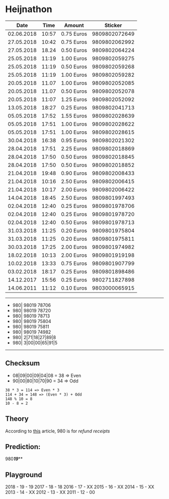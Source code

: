 # Heijnathon

| Date       | Time  | Amount     | Sticker       |
| ---------- | ----- | ---------- | ------------- |
| 02.06.2018 | 10:57 | 0.75 Euros | 9809802072649 |
| 27.05.2018 | 10:42 | 0.75 Euros | 9809802062992 |
| 27.05.2018 | 18.24 | 0.50 Euros | 9809802064224 |
| 25.05.2018 | 11:19 | 1.00 Euros | 9809802059275 |
| 25.05.2018 | 11:19 | 0.50 Euros | 9809802059268 |
| 25.05.2018 | 11:19 | 1.00 Euros | 9809802059282 |
| 20.05.2018 | 11.07 | 1.00 Euros | 9809802052085 |
| 20.05.2018 | 11.07 | 0.50 Euros | 9809802052078 |
| 20.05.2018 | 11:07 | 1.25 Euros | 9809802052092 |
| 13.05.2018 | 18:27 | 0.25 Euros | 9809802041713 |
| 05.05.2018 | 17:52 | 1.55 Euros | 9809802028639 |
| 05.05.2018 | 17:51 | 1.00 Euros | 9809802028622 |
| 05.05.2018 | 17:51 | 1.00 Euros | 9809802028615 |
| 30.04.2018 | 16:38 | 0.95 Euros | 9809802021302 |
| 28.04.2018 | 17:51 | 2.25 Euros | 9809802018869 |
| 28.04.2018 | 17:50 | 0.50 Euros | 9809802018845 |
| 28.04.2018 | 17:50 | 0.50 Euros | 9809802018852 |
| 21.04.2018 | 19:48 | 0.90 Euros | 9809802008433 |
| 21.04.2018 | 10:16 | 2.50 Euros | 9809802006415 | 
| 21.04.2018 | 10:17 | 2.00 Euros | 9809802006422 |
| 14.04.2018 | 18:45 | 2.50 Euros | 9809801997493 |
| 02.04.2018 | 12:40 | 0.25 Euros | 9809801978706 |
| 02.04.2018 | 12:40 | 0.25 Euros | 9809801978720 |
| 02.04.2018 | 12:40 | 0.50 Euros | 9809801978713 |
| 31.03.2018 | 11:25 | 0.20 Euros | 9809801975804 |
| 31.03.2018 | 11:25 | 0.20 Euros | 9809801975811 |
| 30.03.2018 | 17:25 | 2.00 Euros | 9809801974982 |
| 18.02.2018 | 10:13 | 2.00 Euros | 9809801919198 |
| 10.02.2018 | 13:33 | 0.75 Euros | 9809801907799 |
| 03.02.2018 | 18:17 | 0.25 Euros | 9809801898486 |
| 14.12.2017 | 15:56 | 0.25 Euros | 9802711827898 |
| 14.06.2011 | 11:12 | 0.10 Euros | 9803000065915 |


---

- 980| 98019 78706
- 980| 98019 78720
- 980| 98019 78713
- 980| 98019 75804
- 980| 98019 75811
- 980| 98019 74982
- 980| 2|71|18|27|89|8
- 980| 3|00|00|65|91|5

---

## Checksum

- 08|09|00|09|04|08 = 38 => Even
- 90|00|80|10|70|90 = 34 => Odd

```
38 * 3 = 114 => Even * 3
114 + 34 = 148 => (Even * 3) + Odd
148 % 10 = 8
10 - 8 = 2
```

## Theory

According to [this](https://www.barcoding.com/blog/barcode-prefixes-and-product-country-of-origin/) article,
980 is for *refund receipts*

## Prediction:

980***19*****

## Playground

2018 - 19 - 19
2017 - 18 - 18
2016 - 17 - XX
2015 - 16 - XX
2014 - 15 - XX
2013 - 14 - XX
2012 - 13 - XX
2011 - 12 - 00
